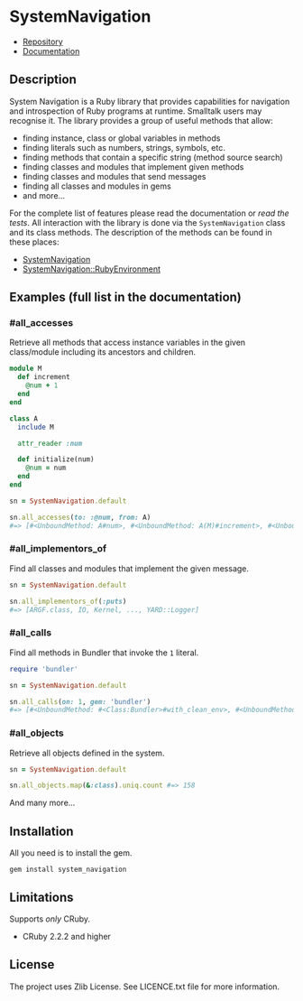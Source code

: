 SystemNavigation
==

* [Repository](https://github.com/kyrylo/system_navigation/)
* [Documentation](http://www.rubydoc.info/gems/system_navigation)

Description
-----------

System Navigation is a Ruby library that provides capabilities for navigation
and introspection of Ruby programs at runtime. Smalltalk users may recognise
it. The library provides a group of useful methods that allow:

* finding instance, class or global variables in methods
* finding literals such as numbers, strings, symbols, etc.
* finding methods that contain a specific string (method source search)
* finding classes and modules that implement given methods
* finding classes and modules that send messages
* finding all classes and modules in gems
* and more...

For the complete list of features please read the documentation or _read the
tests_. All interaction with the library is done via the `SystemNavigation`
class and its class methods. The description of the methods can be found in
these places:

* [SystemNavigation](http://www.rubydoc.info/gems/system_navigation/SystemNavigation)
* [SystemNavigation::RubyEnvironment](http://www.rubydoc.info/gems/system_navigation/SystemNavigation/RubyEnvironment)

Examples (full list in the documentation)
--

### #all_accesses

Retrieve all methods that access instance variables in the given class/module
including its ancestors and children.

```ruby
module M
  def increment
    @num + 1
  end
end

class A
  include M

  attr_reader :num

  def initialize(num)
    @num = num
  end
end

sn = SystemNavigation.default

sn.all_accesses(to: :@num, from: A)
#=> [#<UnboundMethod: A#num>, #<UnboundMethod: A(M)#increment>, #<UnboundMethod: A#initialize>]
```

### #all_implementors_of

Find all classes and modules that implement the given message.

```ruby
sn = SystemNavigation.default

sn.all_implementors_of(:puts)
#=> [ARGF.class, IO, Kernel, ..., YARD::Logger]
```

### #all_calls

Find all methods in Bundler that invoke the `1` literal.

```ruby
require 'bundler'

sn = SystemNavigation.default

sn.all_calls(on: 1, gem: 'bundler')
#=> [#<UnboundMethod: #<Class:Bundler>#with_clean_env>, #<UnboundMethod: #<Class:Bundler>#eval_gemspec>]
```

### #all_objects

Retrieve all objects defined in the system.

```ruby
sn = SystemNavigation.default

sn.all_objects.map(&:class).uniq.count #=> 158
```

And many more...

Installation
------------

All you need is to install the gem.

    gem install system_navigation

Limitations
-----------

Supports *only* CRuby.

* CRuby 2.2.2 and higher

License
-------

The project uses Zlib License. See LICENCE.txt file for more information.
